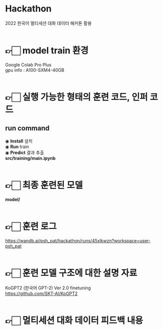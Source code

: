 # Hackathon
2022 한국어 멀티세션 대화 데이터 해커톤 활용<br><br>

# 👉🏻 model train 환경
Google Colab Pro Plus<br>
gpu info : A100-SXM4-40GB<br><br>

# 👉🏻 실행 가능한 형태의 훈련 코드, 인퍼 코드
## run command
◉ <b>Install</b> 설치<br>
◉ <b>Run</b> train<br>
◉ <b>Predict</b> 결과 추출<br>
<b>src/training/main.ipynb</b><br><br>

# 👉🏻 최종 훈련된 모델
<b>model/</b><br><br>

# 👉🏻 훈련 로그
https://wandb.ai/psh_pat/hackathon/runs/45xlkwzn?workspace=user-psh_pat<br><br>

# 👉🏻 훈련 모델 구조에 대한 설명 자료
KoGPT2 (한국어 GPT-2) Ver 2.0 finetuning<br>
https://github.com/SKT-AI/KoGPT2<br><br>

# 👉🏻 멀티세션 대화 데이터 피드백 내용
